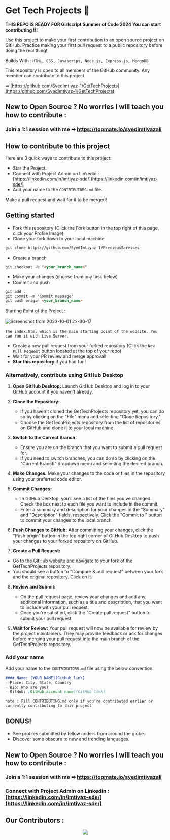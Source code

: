 # Get Tech Projects 🚀 

**THIS REPO IS READY FOR Girlscript Summer of Code 2024 You can start contributing !!!**

Use this project to make your first contribution to an open source project on GitHub. Practice making your first pull request to a public repository before doing the real thing!

Builds With :
`HTML, CSS, Javascript, Node.js, Express.js, MongoDB`

This repository is open to all members of the GitHub community. Any member can contribute to this project.

➡ [https://github.com/SyedImtiyaz-1/GetTechProjects](https://github.com/SyedImtiyaz-1/GetTechProjects)

## New to Open Source ? No worries I will teach you how to contribute :
### Join a 1:1 session with me ➡ https://topmate.io/syedimtiyazali

## How to contribute to this project
Here are 3 quick ways to contribute to this project:
* Star the Project.
* Connect with Project Admin on Linkedin : [https://linkedin.com/in/imtiyaz-sde/](https://linkedin.com/in/imtiyaz-sde/)
* Add your name to the `CONTRIBUTORS.md` file.
  
Make a pull request and wait for it to be merged!

## Getting started
* Fork this repository (Click the Fork button in the top right of this page, click your Profile Image)
* Clone your fork down to your local machine

```markdown
git clone https://github.com/SyedImtiyaz-1/PreciousServices-
```

* Create a branch

```markdown
git checkout -b "<your_branch_name>"
```

* Make your changes (choose from any task below)
* Commit and push

```markdown
git add .
git commit -m 'Commit message'
git push origin <your_branch_name>
```

Starting Point of the Project : </br></br>
![Screenshot from 2023-10-01 22-30-17](https://github.com/SyedImtiyaz-1/PreciousServices-/assets/121503426/49c6715a-d8cb-45b4-97e8-d4b0aef20d1d) </br></br>
`The index.html which is the main starting point of the website. You can run it with Live Server.`


* Create a new pull request from your forked repository (Click the `New Pull Request` button located at the top of your repo)
* Wait for your PR review and merge approval!
* __Star this repository__ if you had fun!

### Alternatively, contribute using GitHub Desktop

1. **Open GitHub Desktop:**
   Launch GitHub Desktop and log in to your GitHub account if you haven't already.

2. **Clone the Repository:**
   - If you haven't cloned the GetTechProjects repository yet, you can do so by clicking on the "File" menu and selecting "Clone Repository."
   - Choose the GetTechProjects repository from the list of repositories on GitHub and clone it to your local machine.

3. **Switch to the Correct Branch:**
   - Ensure you are on the branch that you want to submit a pull request for.
   - If you need to switch branches, you can do so by clicking on the "Current Branch" dropdown menu and selecting the desired branch.

4. **Make Changes:**
   Make your changes to the code or files in the repository using your preferred code editor.

5. **Commit Changes:**
   - In GitHub Desktop, you'll see a list of the files you've changed. Check the box next to each file you want to include in the commit.
   - Enter a summary and description for your changes in the "Summary" and "Description" fields, respectively. Click the "Commit to <branch-name>" button to commit your changes to the local branch.

6. **Push Changes to GitHub:**
   After committing your changes, click the "Push origin" button in the top right corner of GitHub Desktop to push your changes to your forked repository on GitHub.

7. **Create a Pull Request:**
  - Go to the GitHub website and navigate to your fork of the GetTechProjects repository.
  - You should see a button to "Compare & pull request" between your fork and the original repository. Click on it.

8. **Review and Submit:**
   - On the pull request page, review your changes and add any additional information, such as a title and description, that you want to include with your pull request.
   - Once you're satisfied, click the "Create pull request" button to submit your pull request.

9. **Wait for Review:**
    Your pull request will now be available for review by the project maintainers. They may provide feedback or ask for changes before merging your pull request into the main branch of the GetTechProjects repository.

### Add your name
Add your name to the `CONTRIBUTORS.md` file using the below convention:

```markdown
#### Name: [YOUR NAME](GitHub link)
- Place: City, State, Country
- Bio: Who are you?
- GitHub: [GitHub account name](GitHub link)
```

`note : Fill CONTRIBUTING.md only if you're contributed earlier or currently contributing to this project`

## BONUS!
* See profiles submitted by fellow coders from around the globe.
* Discover some obscure to new and trending languages.

## New to Open Source ? No worries I will teach you how to contribute :
### Join a 1:1 session with me ➡ https://topmate.io/syedimtiyazali

### Connect with Project Admin on Linkedin : [https://linkedin.com/in/imtiyaz-sde/](https://linkedin.com/in/imtiyaz-sde/)



## Our Contributors :
<p align="center"><a href="github.com/SyedImtiyaz-1/hacktoberfest/graphs/contributors">
  <img src="https://contributors-img.web.app/image?repo=SyedImtiyaz-1/hacktoberfest" />
</a></p>
